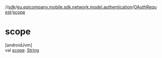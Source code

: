 //[sdk](../../../index.md)/[eu.epicompany.mobile.sdk.network.model.authentication](../index.md)/[OAuthRequest](index.md)/[scope](scope.md)

# scope

[androidJvm]\
val [scope](scope.md): [String](https://kotlinlang.org/api/latest/jvm/stdlib/kotlin/-string/index.html)
